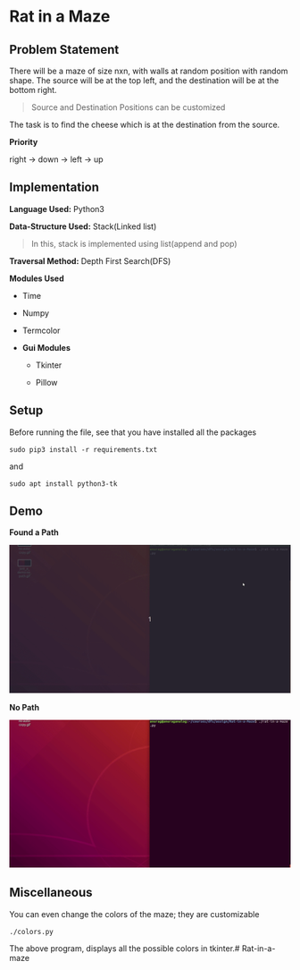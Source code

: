 # Rat in a Maze

## Problem Statement

There will be a maze of size nxn, with walls at random position with random shape. The source will be at the top left, and the destination will be at the bottom right.
> Source and Destination Positions can be customized

The task is to find the cheese which is at the destination from the source.

**Priority**

right -> down -> left -> up

## Implementation
**Language Used:**
Python3

**Data-Structure Used:**
Stack(Linked list)
> In this, stack is implemented using list(append and pop)

**Traversal Method:**
Depth First Search(DFS)

**Modules Used**

* Time

* Numpy

* Termcolor

* **Gui Modules**

    * Tkinter

    * Pillow

## Setup

Before running the file, see that you have installed all the packages

    sudo pip3 install -r requirements.txt

and

    sudo apt install python3-tk

## Demo

**Found a Path**

![Found a path](./just_a_demo-there_is_path.gif)

**No Path**

![No path](just_a_demo-no_path.gif)

## Miscellaneous

You can even change the colors of the maze; they are customizable

    ./colors.py

The above program, displays all the possible colors in tkinter.# Rat-in-a-maze
